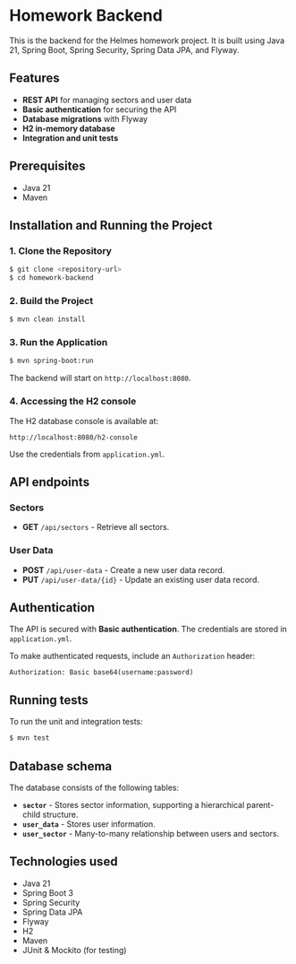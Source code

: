 # Homework Backend

This is the backend for the Helmes homework project. It is built using Java 21, Spring Boot, Spring Security, Spring Data JPA, and Flyway.

## Features
- **REST API** for managing sectors and user data
- **Basic authentication** for securing the API
- **Database migrations** with Flyway
- **H2 in-memory database**
- **Integration and unit tests**

## Prerequisites
- Java 21
- Maven

## Installation and Running the Project

### 1. Clone the Repository
```sh
$ git clone <repository-url>
$ cd homework-backend
```

### 2. Build the Project
```sh
$ mvn clean install
```

### 3. Run the Application
```sh
$ mvn spring-boot:run
```
The backend will start on `http://localhost:8080`.

### 4. Accessing the H2 console
The H2 database console is available at:
```
http://localhost:8080/h2-console
```
Use the credentials from `application.yml`.

## API endpoints

### Sectors
- **GET** `/api/sectors` - Retrieve all sectors.

### User Data
- **POST** `/api/user-data` - Create a new user data record.
- **PUT** `/api/user-data/{id}` - Update an existing user data record.

## Authentication
The API is secured with **Basic authentication**. The credentials are stored in `application.yml`.


To make authenticated requests, include an `Authorization` header:
```
Authorization: Basic base64(username:password)
```

## Running tests
To run the unit and integration tests:
```sh
$ mvn test
```

## Database schema
The database consists of the following tables:
- **`sector`** - Stores sector information, supporting a hierarchical parent-child structure.
- **`user_data`** - Stores user information.
- **`user_sector`** - Many-to-many relationship between users and sectors.

## Technologies used
- Java 21
- Spring Boot 3
- Spring Security
- Spring Data JPA
- Flyway
- H2
- Maven
- JUnit & Mockito (for testing)
